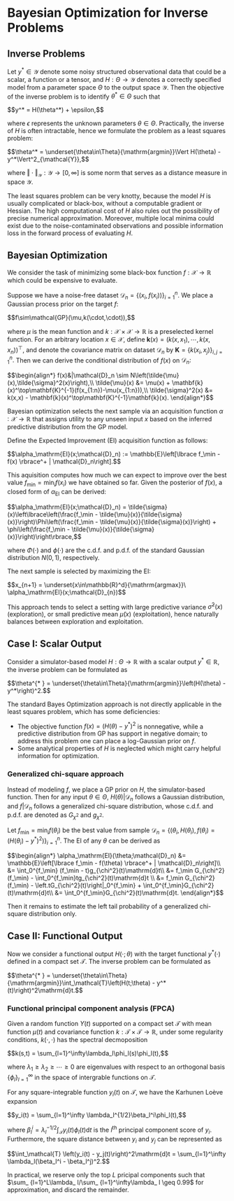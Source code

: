 # Bayesian Optimization for Inverse Problems
## Inverse Problems
Let $y^{* }\in\mathcal{Y}$ denote some noisy structured observational data that could be a scalar, a function or a tensor, and $H:\Theta\to\mathcal{Y}$ denotes a correctly specified model from a parameter space $\Theta$ to the output space $\mathcal{Y}.$ Then the objective of the inverse problem is to identify $\theta^{* }\in\Theta$ such that
<p>$$y^* = H(\theta^*) + \epsilon,$$</p>

where $\epsilon$ represents the unknown parameters $\theta\in\Theta.$ Practically, the inverse of $H$ is often intractable, hence we formulate the problem as a least squares problem:
<p>$$\theta^* = \underset{\theta\in\Theta}{\mathrm{argmin}}\Vert H(\theta) - y^*\Vert^2_{\mathcal{Y}},$$</p>

where $\Vert\cdot\Vert_\mathcal{Y}:\mathcal{Y}\to[0,\infty]$ is some norm that serves as a distance measure in space $\mathcal{Y}.$

The least squares problem can be very knotty, because the model $H$ is usually complicated or black-box, without a computable gradient or Hessian. The high computational cost of $H$ also rules out the possibility of precise numerical approximation. Moreover, multiple local minima could exist due to the noise-contaminated observations and possible information loss in the forward process of evaluating $H.$

## Bayesian Optimization
We consider the task of minimizing some black-box function $f:\mathcal{X}\to\mathbb{R}$ which could be expensive to evaluate. 

Suppose we have a noise-free dataset $\mathcal{D}_ n = \lbrace (x_i,f(x_i))\rbrace_ {i=1}^n.$ We place a Gaussian process prior on the target $f:$
<p>$$f\sim\mathcal{GP}(\mu,k(\cdot,\cdot)),$$</p>

where $\mu$ is the mean function and $k:\mathcal{X}\times\mathcal{X}\to\mathbb{R}$ is a preselected kernel function. For an arbitrary location $x\in\mathcal{X},$ define $\mathbf{k}(x) = \left(k(x,x_1),\cdots,k(x,x_n)\right)^\top,$ and denote the covariance matrix on dataset $\mathcal{D}_ n$ by $\mathbf{K}=\lbrace k(x_ i,x_ j)\rbrace_ {i,j=1}^n.$ Then we can derive the conditional distribution of $f(x)$ on $\mathcal{D}_ n:$
<p>$$\begin{align*}
  f(x)&|\mathcal{D}_n \sim N\left(\tilde{\mu}(x),\tilde{\sigma}^2(x)\right),\\
  \tilde{\mu}(x) &= \mu(x) + \mathbf{k}(x)^\top\mathbf{K}^{-1}(f(x_{1:n})-\mu(x_{1:n})),\\
  \tilde{\sigma}^2(x) &= k(x,x) - \mathbf{k}(x)^\top\mathbf{K}^{-1}\mathbf{k}(x).
\end{align*}$$</p>

Bayesian optimization  selects the next sample via an acquisition function $\alpha∶ \mathcal{X}\to\mathbb{R}$ that assigns utility to any unseen input $x$ based on the inferred predictive distribution from the GP model. 

Define the Expected Improvement (EI) acquisition function as follows:
<p>$$\alpha_\mathrm{EI}(x;\mathcal{D}_n) := \mathbb{E}\left[\lbrace f_\min - f(x) \rbrace^+ | \mathcal{D}_n\right].$$</p>

This aquisition computes how much we can expect to improve over the best value $f_\min = \min_i f(x_i)$ we have obtained so far. Given the posterior of $f(x),$ a closed form of $\alpha_ \mathrm{EI}$ can be derived:
<p>$$\alpha_\mathrm{EI}(x;\mathcal{D}_n) = \tilde{\sigma}(x)\left\lbrace\left(\frac{f_\min - \tilde{\mu}(x)}{\tilde{\sigma}(x)}\right)\Phi\left(\frac{f_\min - \tilde{\mu}(x)}{\tilde{\sigma}(x)}\right) + \phi\left(\frac{f_\min - \tilde{\mu}(x)}{\tilde{\sigma}(x)}\right)\right\rbrace,$$</p>

where $\Phi(\cdot)$ and $\phi(\cdot)$ are the c.d.f. and p.d.f. of the standard Gaussian distribution $N(0,1),$ respectively.

The next sample is selected by maximizing the EI:
<p>$$x_{n+1} = \underset{x\in\mathbb{R}^d}{\mathrm{argmax}}\ \alpha_\mathrm{EI}(x;\mathcal{D}_{n})$$</p>

This approach tends to select a setting with large predictive variance $\tilde{\sigma}^2(x)$ (exploration), or small predictive mean $\tilde{\mu}(x)$ (exploitation), hence naturally balances between exploration and exploitation.

## Case I: Scalar Output
Consider a simulator-based model $H:\Theta\to\mathbb{R}$ with a scalar output $y^{* }\in\mathbb{R},$ the inverse problem can be formulated as
<p>$$\theta^{* } = \underset{\theta\in\Theta}{\mathrm{argmin}}\left(H(\theta) - y^*\right)^2.$$</p>

The standard Bayes Optimization approach is not directly applicable in the least squares problem, which has some deficiencies:
+ The objective function $f(x) = \left(H(\theta) - y^*\right)^2$ is nonnegative, while a predictive distribution from GP has support in negative domain; to address this problem one can place a log-Gaussian prior on $f.$ 
+ Some analytical properties of $H$ is neglected which might carry helpful information for optimization.

### Generalized chi-square approach
Instead of modeling $f,$ we place a GP prior on $H,$ the simulator-based function. Then for any input $\theta\in\Theta,$ $H(\theta)\vert\mathcal{D}_ n$ follows a Gaussian distribution, and $f\vert\mathcal{D}_ n$ follows a generalized chi-square distribution, whose c.d.f. and p.d.f. are denoted as $G_ {\chi^2}$ and $g_ {\chi^2}.$

Let $f_\min = \min_i f(\theta_i)$ be the best value from sample $\mathcal{D}_ n = \left\lbrace\left(\theta_ i,H(\theta_ i),f(\theta_ i) = (H(\theta_ i) - y^{* })^2\right)\right\rbrace_ {i=1}^n.$ The EI of any $\theta$ can be derived as
<p>$$\begin{align*}
  \alpha_\mathrm{EI}(\theta;\mathcal{D}_n) &= \mathbb{E}\left[\lbrace f_\min - f(\theta) \rbrace^+ | \mathcal{D}_n\right]\\
  &= \int_0^{f_\min} (f_\min - t)g_{\chi^2}(t)\mathrm{d}t\\
  &= f_\min G_{\chi^2}(f_\min) - \int_0^{f_\min}tg_{\chi^2}(t)\mathrm{d}t \\
  &= f_\min G_{\chi^2}(f_\min) - \left.tG_{\chi^2}(t)\right|_0^{f_\min} + \int_0^{f_\min}G_{\chi^2}(t)\mathrm{d}t\\
  &= \int_0^{f_\min}G_{\chi^2}(t)\mathrm{d}t.
\end{align*}$$</p>

Then it remains to estimate the left tail probability of a generalized chi-square distribution only.

## Case II: Functional Output
Now we consider a functional output $H(\cdot;\theta)$ with the target functional $y^{* }(\cdot)$ defined in a compact set $\mathcal{T}.$ The inverse problem can be formulated as
<p>$$\theta^{* } = \underset{\theta\in\Theta}{\mathrm{argmin}}\int_\mathcal{T}\left(H(t;\theta) - y^*(t)\right)^2\mathrm{d}t.$$</p>

### Functional principal component analysis (FPCA)
Given a random function $Y(t)$ supported on a compact set $\mathcal{T}$ with mean function $\mu(t)$ and covariance function $k:\mathcal{T}\times\mathcal{T}\to\mathbb{R},$ under some regularity conditions, $k(\cdot,\cdot)$ has the spectral decmoposition
<p>$$k(s,t) = \sum_{l=1}^\infty\lambda_l\phi_l(s)\phi_l(t),$$</p>

where $\lambda_1\geq\lambda_2\geq\cdots\geq 0$ are eigenvalues with respect to an orthogonal basis $\lbrace \phi_ l\rbrace_ {l=1}^\infty$ in the space of intergrable functions on $\mathcal{T}.$

For any square-integrable function $y_i(t)$ on $\mathcal{T},$ we have the Karhunen Loève expansion
<p>$$y_i(t) = \sum_{l=1}^\infty \lambda_l^{1/2}\beta_l^i\phi_l(t),$$</p>

where $\beta_ l^i = \lambda_ l^{-1/2}\int_ \mathcal{T}y_ i(t)\phi_l(t)\mathrm{d}t$ is the $l^\text{th}$ principal component score of $y_i.$ Furthermore, the square distance between $y_i$ and $y_j$ can be represented as
<p>$$\int_\mathcal{T} \left(y_i(t) - y_j(t)\right)^2\mathrm{d}t = \sum_{l=1}^\infty \lambda_l(\beta_l^i - \beta_l^j)^2.$$</p>

In practical, we reserve only the top $L$ pricipal components such that $\sum_ {l=1}^L\lambda_ l/\sum_ {l=1}^\infty\lambda_ l \geq 0.99$ for approximation, and discard the remainder.

